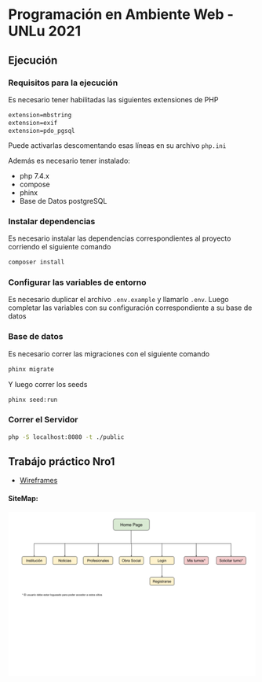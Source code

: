 # Programación en Ambiente Web - UNLu 2021
## Ejecución
### Requisitos para la ejecución
Es necesario tener habilitadas las siguientes extensiones de PHP
```
extension=mbstring
extension=exif
extension=pdo_pgsql
```
Puede activarlas descomentando esas líneas en su archivo `php.ini`

Además es necesario tener instalado:
- php 7.4.x
- compose
- phinx
- Base de Datos postgreSQL
### Instalar dependencias
Es necesario instalar las dependencias correspondientes al proyecto corriendo el siguiente comando
```sh
composer install
```

### Configurar las variables de entorno
Es necesario duplicar el archivo `.env.example` y llamarlo `.env`. Luego completar las variables con su configuración correspondiente a su base de datos

### Base de datos
Es necesario correr las migraciones con el siguiente comando
```sh
phinx migrate
```

Y luego correr los seeds
```sh
phinx seed:run
```

### Correr el Servidor
```sh
php -S localhost:8080 -t ./public
```



## Trabájo práctico Nro1
* [Wireframes](https://www.figma.com/file/jQMMTd8Lr03jn2oPnYBbGK/PAW)
#### SiteMap:
![sitemap](https://raw.githubusercontent.com/lucasrk00/PAW-2021/master/images/Sitemap.png)
